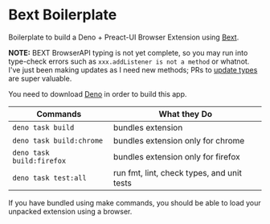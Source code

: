 # Bext Boilerplate

Boilerplate to build a Deno + Preact-UI Browser Extension using
[Bext](https://github.com/bpevs/bext).

**NOTE:** BEXT BrowserAPI typing is not yet complete, so you may run into
type-check errors such as `xxx.addListener is not a method` or whatnot. I've
just been making updates as I need new methods; PRs to
[update types](https://github.com/bpevs/bext/blob/main/source/types/browser_api.ts)
are super valuable.

You need to download [Deno](https://deno.land/) in order to build this app.

| Commands                  | What they Do                               |
| ------------------------- | ------------------------------------------ |
| `deno task build`         | bundles extension                          |
| `deno task build:chrome`  | bundles extension only for chrome          |
| `deno task build:firefox` | bundles extension only for firefox         |
| `deno task test:all`      | run fmt, lint, check types, and unit tests |

If you have bundled using make commands, you should be able to load your
unpacked extension using a browser.
